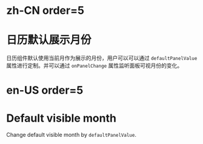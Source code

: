 # zh-CN order=5

# 日历默认展示月份

日历组件默认使用当前月作为展示的月份，用户可以可以通过 `defaultPanelValue` 属性进行定制。并可以通过 `onPanelChange` 属性监听面板可视月份的变化。

# en-US order=5

# Default visible month

Change default visible month by `defaultPanelValue`.
